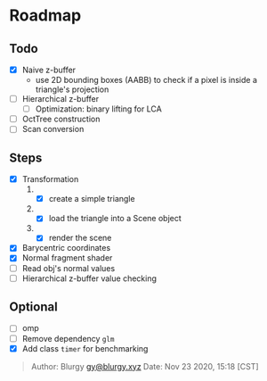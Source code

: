 # Roadmap

## Todo

- [x] Naive z-buffer
  - use 2D bounding boxes (AABB) to check if a pixel is inside a triangle's
    projection
- [ ] Hierarchical z-buffer
  - [ ] Optimization: binary lifting for LCA
- [ ] OctTree construction
- [ ] Scan conversion

## Steps

- [x] Transformation
  1. - [x] create a simple triangle
  2. - [x] load the triangle into a Scene object
  3. - [x] render the scene
- [x] Barycentric coordinates
- [x] Normal fragment shader
- [ ] Read obj's normal values
- [ ] Hierarchical z-buffer value checking

## Optional

- [ ] omp
- [ ] Remove dependency `glm`
- [x] Add class `timer` for benchmarking

> Author: Blurgy <gy@blurgy.xyz>
> Date:   Nov 23 2020, 15:18 [CST]
